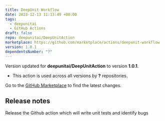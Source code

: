 ```yaml
---
title: DeepUnit Workflow
date: 2023-12-13 11:13:49 +00:00
tags:
  - deepunitai
  - GitHub Actions
draft: false
repo: deepunitai/DeepUnitAction
marketplace: https://github.com/marketplace/actions/deepunit-workflow
version: 1.0.1
dependentsNumber: "?"
---
```



Version updated for **deepunitai/DeepUnitAction** to version **1.0.1**.
- This action is used across all versions by **?** repositories.

Go to the [GitHub Marketplace](https://github.com/marketplace/actions/deepunit-workflow) to find the latest changes.

## Release notes

Release the Github action which will write unit tests and identify bugs
